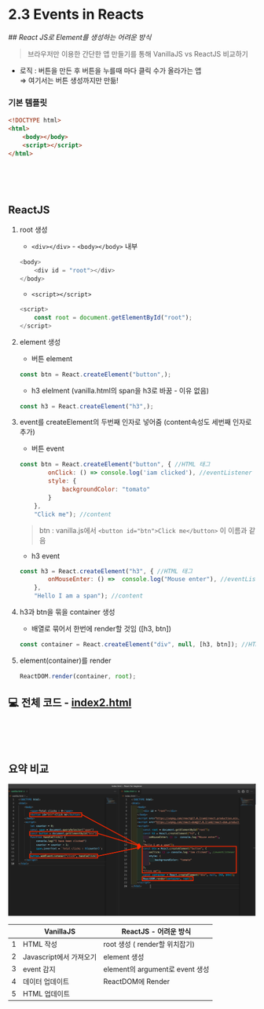 # 2.3 Events in Reacts

*## React JS로 Element를 생성하는 어려운 방식*

> 브라우저만 이용한 간단한 앱 만들기를 통해 VanillaJS vs ReactJS 비교하기
- 로직 : 버튼을 만든 후 버튼을 누를때 마다 클릭 수가 올라가는 앱   
    ⇒ 여기서는 버튼 생성까지만 만듦!

### 기본 템플릿
```html
<!DOCTYPE html>
<html>
    <body></body>
    <script></script>
</html> 
```

<br>
<br>
<br>

## ReactJS

1. root 생성
    - `<div></div>` - `<body></body>` 내부
    ```javascript
    <body>
        <div id = "root"></div>
    </body>
    ```
    - `<script></script>`
    ```javascript
    <script>
        const root = document.getElementById("root"); 
    </script>
    ```

2. element 생성
    - 버튼 element
    ```javascript
    const btn = React.createElement("button",);
    ```

    - h3 elelment (vanilla.html의 span을 h3로 바꿈 - 이유 없음)
     ```javascript
    const h3 = React.createElement("h3",);
    ```

3. event를 createElement의 두번째 인자로 넣어줌 (content속성도 세번째 인자로 추가)
    - 버튼 event
    ```javascript
    const btn = React.createElement("button", { //HTML 태그
            onClick: () => console.log('iam clicked'), //eventListener
            style: {
                backgroundColor: "tomato" 
            }
        }, 
        "Click me"); //content
    ```
    > btn : vanilla.js에서 `<button id="btn">Click me</button>` 이 이름과 같음

    - h3 event
    ```javascript
    const h3 = React.createElement("h3", { //HTML 태그
            onMouseEnter: () =>  console.log("Mouse enter"), //eventListener
        }, 
        "Hello I am a span"); //content
    ```

4. h3과 btn을 묶을 container 생성
    - 배열로 묶어서 한번에 render할 것임 ([h3, btn])
    ```javascript
    const container = React.createElement("div", null, [h3, btn]); //HTML 태그 , className or id or Event... , content
    ```


5. element(container)를 render
    ```javascript
    ReactDOM.render(container, root);
    ``` 

## 💻 전체 코드 - [index2.html](https://github.com/lhn1455/TIL/blob/main/NomadCoders/ReactJS/react-for-beginners.md/codes/index2.html)



<br>
<br>
<br>

## 요약 비교
![btn](/NomadCoders/ReactJS/react-for-beginners.md/img2/vs.png)

| | <center>VanillaJS</center> | <center>ReactJS - 어려운 방식</center> |   
|---|---|---|
|1| HTML 작성 | root 생성 ( render할 위치잡기)|
|2| Javascript에서 가져오기	| element 생성|
|3| event 감지	 | element의 argument로 event 생성|
|4| 데이터 업데이트	 | ReactDOM에 Render|
|5| HTML 업데이트		 |  |